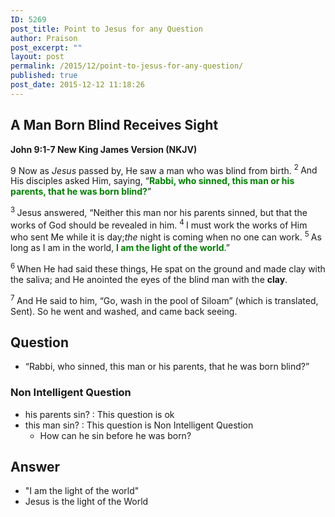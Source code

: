 ```yaml
---
ID: 5269
post_title: Point to Jesus for any Question
author: Praison
post_excerpt: ""
layout: post
permalink: /2015/12/point-to-jesus-for-any-question/
published: true
post_date: 2015-12-12 11:18:26
---
```

<h2><strong><span id="en-NKJV-26442" class="text John-9-1">A Man Born Blind Receives Sight</span></strong></h2>
<p class="passage-display"><strong><span class="passage-display-bcv">John 9:1-7
</span><span class="passage-display-version">New King James Version (NKJV)</span></strong></p>
<p class="chapter-1"><span class="text John-9-1"><span class="chapternum">9 </span>Now as <i>Jesus</i> passed by, He saw a man who was blind from birth. </span><span id="en-NKJV-26443" class="text John-9-2"><sup class="versenum">2 </sup>And His disciples asked Him, saying, “<span style="color: #008000;"><strong>Rabbi, who sinned, this man or his parents, that he was born blind?</strong></span>”</span></p>
<span id="en-NKJV-26444" class="text John-9-3"><sup class="versenum">3 </sup>Jesus answered, <span class="woj">“Neither this man nor his parents sinned, but that the works of God should be revealed in him.</span> </span><span id="en-NKJV-26445" class="text John-9-4"><sup class="versenum">4 </sup><span class="woj">I</span><span class="woj"> must work the works of Him who sent Me while it is day;<i>the</i> night is coming when no one can work.</span> </span><span id="en-NKJV-26446" class="text John-9-5"><sup class="versenum">5 </sup><span class="woj">As long as I am in the world, <span style="color: #008000;"><strong>I am the light of the world</strong></span>.”</span></span>

<span id="en-NKJV-26447" class="text John-9-6"><sup class="versenum">6 </sup>When He had said these things, He spat on the ground and made clay with the saliva; and He anointed the eyes of the blind man with the <strong>clay</strong>.</span>

<sup class="versenum">7 </sup>And He said to him, <span class="woj">“Go, wash in the pool of Siloam”</span> (which is translated, Sent). So he went and washed, and came back seeing.
<h2><strong>Question</strong></h2>
<ul>
	<li>“Rabbi, who sinned, this man or his parents, that he was born blind?”</li>
</ul>
<h3><strong>Non Intelligent Question</strong></h3>
<ul>
	<li>his parents sin? : This question is ok</li>
	<li>this man sin? : This question is Non Intelligent Question
<ul>
	<li>How can he sin before he was born?</li>
</ul>
</li>
</ul>
<h2><strong>Answer</strong></h2>
<ul>
	<li>"I am the light of the world"</li>
	<li>Jesus is the light of the World</li>
</ul>